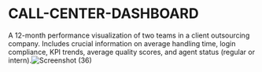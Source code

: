 # CALL-CENTER-DASHBOARD
A 12-month performance visualization of two teams in a client outsourcing company. Includes crucial information on average handling time, login compliance, KPI trends, average quality scores, and agent status (regular or intern).![Screenshot (36)](https://github.com/EjioguUgochukwu18/CALL-CENTER-DASHBOARD/assets/96904709/6eef89ed-28ca-44ae-9e08-99658c1073f6)
